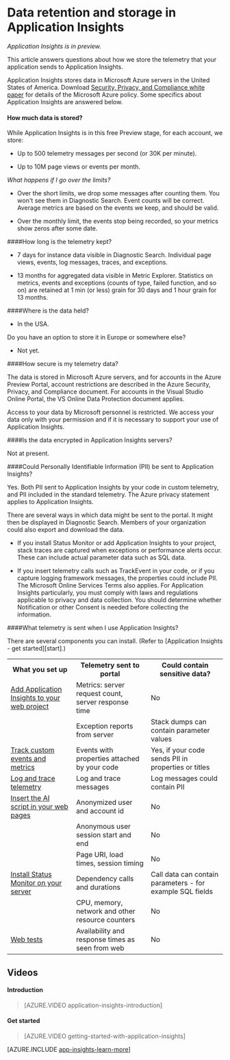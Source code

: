 <properties title="Data retention and storage in Application Insights" pageTitle="Data retention and storage in Application Insights" description="Retention and privacy policy statement" metaKeywords="analytics monitoring application insights" authors="awills"  manager="kamrani" />

<tags ms.service="application-insights" ms.workload="tbd" ms.tgt_pltfrm="ibiza" ms.devlang="na" ms.topic="article" ms.date="2014-11-14" ms.author="awills" />

# Data retention and storage in Application Insights 

*Application Insights is in preview.*


This article answers questions about how we store the telemetry that your application sends to Application Insights.

Application Insights stores data in Microsoft Azure servers in the United States of America. Download [Security, Privacy, and Compliance white paper](http://go.microsoft.com/fwlink/?LinkId=392408) for details of the Microsoft Azure policy. Some specifics about Application Insights are answered below. 

#### How much data is stored? 

While Application Insights is in this free Preview stage, for each account, we store: 

* Up to 500 telemetry messages per second (or 30K per minute). 

* Up to 10M page views or events per month. 

*What happens if I go over the limits?* 

* Over the short limits, we drop some messages after counting them. You won't see them in Diagnostic Search. Event counts will be correct. Average metrics are based on the events we keep, and should be valid. 

* Over the monthly limit, the events stop being recorded, so your metrics show zeros after some date. 

####How long is the telemetry kept? 

* 7 days for instance data visible in Diagnostic Search. Individual page views, events, log messages, traces, and exceptions. 

* 13 months for aggregated data visible in Metric Explorer. Statistics on metrics, events and exceptions (counts of type, failed function, and so on) are retained at 1 min (or less) grain for 30 days and 1 hour grain for 13 months. 

####Where is the data held? 

* In the USA. 

Do you have an option to store it in Europe or somewhere else? 

* Not yet. 

####How secure is my telemetry data? 

The data is stored in Microsoft Azure servers, and for accounts in the Azure Preview Portal, account restrictions are described in the Azure Security, Privacy, and Compliance document. For accounts in the Visual Studio Online Portal, the VS Online Data Protection document applies. 

Access to your data by Microsoft personnel is restricted. We access your data only with your permission and if it is necessary to support your use of Application Insights. 

####Is the data encrypted in Application Insights servers? 

Not at present. 

####Could Personally Identifiable Information (PII) be sent to Application Insights? 

Yes. Both PII sent to Application Insights by your code in custom telemetry, and PII included in the standard telemetry. The Azure privacy statement applies to Application Insights. 

There are several ways in which data might be sent to the portal. It might then be displayed in Diagnostic Search. Members of your organization could also export and download the data. 

* If you install Status Monitor or add Application Insights to your project, stack traces are captured when exceptions or performance alerts occur. These can include actual parameter data such as SQL data. 

* If you insert telemetry calls such as TrackEvent in your code, or if you capture logging framework messages, the properties could include PII. The Microsoft Online Services Terms also applies. For Application Insights particularly, you must comply with laws and regulations applicable to privacy and data collection. You should determine whether Notification or other Consent is needed before collecting the information. 


####What telemetry is sent when I use Application Insights? 

There are several components you can install. (Refer to [Application Insights - get started][start].) 

<table>
<tr><th>What you set up</th><th>Telemetry sent to portal</th><th>Could contain sensitive data?</th></tr>
<tr><td><a href="../app-insights-start-monitoring-app-health-usage/">Add Application Insights to your web project</a></td>
  <td>Metrics: server request count, server response time</td>
  <td>No</td></tr>
<tr><td></td>
  <td>Exception reports from server</td><td>Stack dumps can contain parameter values</td></tr>
<tr><td><a href="../app-insights-web-track-usage-custom-events-metrics/">Track custom events and metrics</a></td>
  <td>Events with properties attached by your code</td>
  <td>Yes, if your code sends PII in properties or titles</td></tr>
<tr><td><a href="../app-insights-search-diagnostic-logs/#trace">Log and trace telemetry</a></td><td>Log and trace messages</td><td>Log messages could contain PII</td></tr>
<tr><td><a href="../app-insights-web-track-usage/">Insert the AI script in your web pages</a></td>
  <td>Anonymized user and account id</td><td>No</td></tr>
<tr><td></td><td>Anonymous user session start and end</td><td>No</td></tr>
<tr><td></td><td>Page URI, load times, session timing</td><td>No</td></tr>
<tr><td><a href="../app-insights-monitor-performance-live-website-now/">Install Status Monitor on your server</a></td>
  <td>Dependency calls and durations</td>
  <td>Call data can contain parameters - for example SQL fields</td></tr>
<tr><td></td><td>CPU, memory, network and other resource counters</td><td>No</td></tr>
<tr><td><a href="../app-insights-monitor-web-app-availability/">Web tests</a></td><td>Availability and response times as seen from web</td><td>No</td></tr>
</table>

## <a name="video"></a>Videos

#### Introduction

> [AZURE.VIDEO application-insights-introduction]

#### Get started

> [AZURE.VIDEO getting-started-with-application-insights]




[AZURE.INCLUDE [app-insights-learn-more](../includes/app-insights-learn-more.md)]


<!--HONumber=35_2-->
